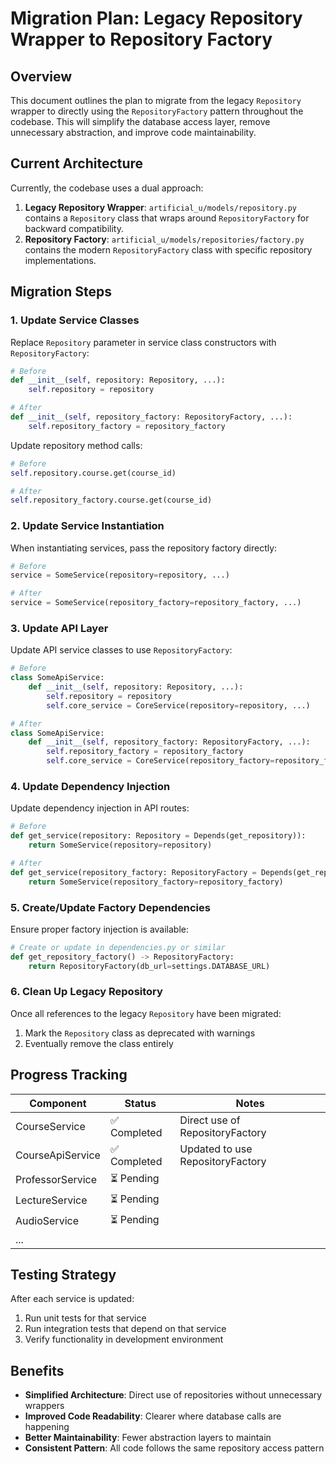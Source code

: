 # Migration Plan: Legacy Repository Wrapper to Repository Factory

## Overview

This document outlines the plan to migrate from the legacy `Repository` wrapper to directly using the `RepositoryFactory` pattern throughout the codebase. This will simplify the database access layer, remove unnecessary abstraction, and improve code maintainability.

## Current Architecture

Currently, the codebase uses a dual approach:

1. **Legacy Repository Wrapper**: `artificial_u/models/repository.py` contains a `Repository` class that wraps around `RepositoryFactory` for backward compatibility.
2. **Repository Factory**: `artificial_u/models/repositories/factory.py` contains the modern `RepositoryFactory` class with specific repository implementations.

## Migration Steps

### 1. Update Service Classes

Replace `Repository` parameter in service class constructors with `RepositoryFactory`:

```python
# Before
def __init__(self, repository: Repository, ...):
    self.repository = repository

# After
def __init__(self, repository_factory: RepositoryFactory, ...):
    self.repository_factory = repository_factory
```

Update repository method calls:

```python
# Before
self.repository.course.get(course_id)

# After
self.repository_factory.course.get(course_id)
```

### 2. Update Service Instantiation

When instantiating services, pass the repository factory directly:

```python
# Before
service = SomeService(repository=repository, ...)

# After
service = SomeService(repository_factory=repository_factory, ...)
```

### 3. Update API Layer

Update API service classes to use `RepositoryFactory`:

```python
# Before
class SomeApiService:
    def __init__(self, repository: Repository, ...):
        self.repository = repository
        self.core_service = CoreService(repository=repository, ...)

# After
class SomeApiService:
    def __init__(self, repository_factory: RepositoryFactory, ...):
        self.repository_factory = repository_factory
        self.core_service = CoreService(repository_factory=repository_factory, ...)
```

### 4. Update Dependency Injection

Update dependency injection in API routes:

```python
# Before
def get_service(repository: Repository = Depends(get_repository)):
    return SomeService(repository=repository)

# After
def get_service(repository_factory: RepositoryFactory = Depends(get_repository_factory)):
    return SomeService(repository_factory=repository_factory)
```

### 5. Create/Update Factory Dependencies

Ensure proper factory injection is available:

```python
# Create or update in dependencies.py or similar
def get_repository_factory() -> RepositoryFactory:
    return RepositoryFactory(db_url=settings.DATABASE_URL)
```

### 6. Clean Up Legacy Repository

Once all references to the legacy `Repository` have been migrated:

1. Mark the `Repository` class as deprecated with warnings
2. Eventually remove the class entirely

## Progress Tracking

| Component | Status | Notes |
|-----------|--------|-------|
| CourseService | ✅ Completed | Direct use of RepositoryFactory |
| CourseApiService | ✅ Completed | Updated to use RepositoryFactory |
| ProfessorService | ⏳ Pending | |
| LectureService | ⏳ Pending | |
| AudioService | ⏳ Pending | |
| ... | | |

## Testing Strategy

After each service is updated:

1. Run unit tests for that service
2. Run integration tests that depend on that service
3. Verify functionality in development environment

## Benefits

- **Simplified Architecture**: Direct use of repositories without unnecessary wrappers
- **Improved Code Readability**: Clearer where database calls are happening
- **Better Maintainability**: Fewer abstraction layers to maintain
- **Consistent Pattern**: All code follows the same repository access pattern
